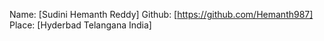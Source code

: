 Name: [Sudini Hemanth Reddy]
Github: [https://github.com/Hemanth987]
Place: [Hyderbad Telangana India]
